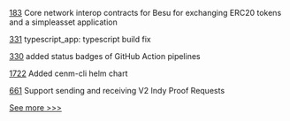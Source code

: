
[183](https://github.com/hyperledger-labs/weaver-dlt-interoperability/pull/183) Core network interop contracts for Besu for exchanging ERC20 tokens and a simpleasset application

[331](https://github.com/hyperledger-labs/blockchain-carbon-accounting/pull/331) typescript_app: typescript build fix

[330](https://github.com/hyperledger-labs/blockchain-carbon-accounting/pull/330) added status badges of GitHub Action pipelines

[1722](https://github.com/hyperledger-labs/blockchain-automation-framework/pull/1722) Added cenm-cli helm chart

[661](https://github.com/hyperledger-labs/business-partner-agent/pull/661) Support sending and receiving V2 Indy Proof Requests


[See more >>>](https://start-here.hyperledger.org/pull-requests)
